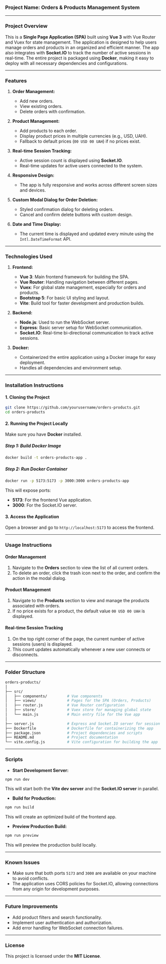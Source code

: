 
### Project Name: **Orders & Products Management System**

---

### Project Overview

This is a **Single Page Application (SPA)** built using **Vue 3** with Vue Router and Vuex for state management. The application is designed to help users manage orders and products in an organized and efficient manner. The app also integrates with **Socket.IO** to track the number of active sessions in real-time. The entire project is packaged using **Docker**, making it easy to deploy with all necessary dependencies and configurations.

---

### Features

1. **Order Management:**
   - Add new orders.
   - View existing orders.
   - Delete orders with confirmation.

2. **Product Management:**
   - Add products to each order.
   - Display product prices in multiple currencies (e.g., USD, UAH).
   - Fallback to default prices (`00 USD 00 UAH`) if no prices exist.

3. **Real-time Session Tracking:**
   - Active session count is displayed using **Socket.IO**.
   - Real-time updates for active users connected to the system.

4. **Responsive Design:**
   - The app is fully responsive and works across different screen sizes and devices.

5. **Custom Modal Dialog for Order Deletion:**
   - Styled confirmation dialog for deleting orders.
   - Cancel and confirm delete buttons with custom design.

6. **Date and Time Display:**
   - The current time is displayed and updated every minute using the `Intl.DateTimeFormat` API.

---

### Technologies Used

1. **Frontend:**
   - **Vue 3**: Main frontend framework for building the SPA.
   - **Vue Router**: Handling navigation between different pages.
   - **Vuex**: For global state management, especially for orders and products.
   - **Bootstrap 5**: For basic UI styling and layout.
   - **Vite**: Build tool for faster development and production builds.

2. **Backend:**
   - **Node.js**: Used to run the WebSocket server.
   - **Express**: Basic server setup for WebSocket communication.
   - **Socket.IO**: Real-time bi-directional communication to track active sessions.

3. **Docker:**
   - Containerized the entire application using a Docker image for easy deployment.
   - Handles all dependencies and environment setup.

---

### Installation Instructions

#### 1. Cloning the Project
```bash
git clone https://github.com/yourusername/orders-products.git
cd orders-products
```

#### 2. Running the Project Locally

Make sure you have **Docker** installed.

##### Step 1: Build Docker Image

```bash
docker build -t orders-products-app .
```

##### Step 2: Run Docker Container

```bash
docker run -p 5173:5173 -p 3000:3000 orders-products-app
```

This will expose ports:
- **5173**: For the frontend Vue application.
- **3000**: For the Socket.IO server.

#### 3. Access the Application

Open a browser and go to `http://localhost:5173` to access the frontend.

---

### Usage Instructions

#### Order Management
1. Navigate to the **Orders** section to view the list of all current orders.
2. To delete an order, click the trash icon next to the order, and confirm the action in the modal dialog.

#### Product Management
1. Navigate to the **Products** section to view and manage the products associated with orders.
2. If no price exists for a product, the default value `00 USD 00 UAH` is displayed.

#### Real-time Session Tracking
1. On the top right corner of the page, the current number of active sessions (users) is displayed.
2. This count updates automatically whenever a new user connects or disconnects.

---

### Folder Structure

```bash
orders-products/
│
├── src/
│   ├── components/         # Vue components
│   ├── views/              # Pages for the SPA (Orders, Products)
│   ├── router.js           # Vue Router configuration
│   ├── store/              # Vuex store for managing global state
│   └── main.js             # Main entry file for the Vue app
│
├── server.js               # Express and Socket.IO server for session tracking
├── Dockerfile              # Dockerfile for containerizing the app
├── package.json            # Project dependencies and scripts
├── README.md               # Project documentation
└── vite.config.js          # Vite configuration for building the app
```

---

### Scripts

- **Start Development Server:**

```bash
npm run dev
```
This will start both the **Vite dev server** and the **Socket.IO server** in parallel.

- **Build for Production:**

```bash
npm run build
```
This will create an optimized build of the frontend app.

- **Preview Production Build:**

```bash
npm run preview
```
This will preview the production build locally.

---

### Known Issues

- Make sure that both ports `5173` and `3000` are available on your machine to avoid conflicts.
- The application uses CORS policies for Socket.IO, allowing connections from any origin for development purposes.

---

### Future Improvements

- Add product filters and search functionality.
- Implement user authentication and authorization.
- Add error handling for WebSocket connection failures.

---

### License

This project is licensed under the **MIT License**.

